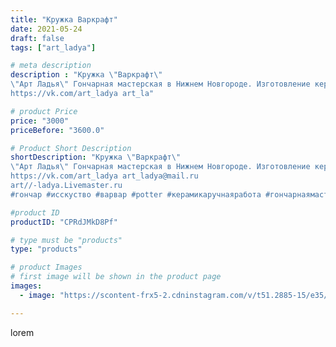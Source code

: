 ```yaml
---
title: "Кружка Варкрафт"
date: 2021-05-24
draft: false
tags: ["art_ladya"]

# meta description
description : "Кружка \"Варкрафт\"
\"Арт Ладья\" Гончарная мастерская в Нижнем Новгороде. Изготовление керамики и мастер//-классы по обучению. 
https://vk.com/art_ladya art_la"

# product Price
price: "3000"
priceBefore: "3600.0"

# Product Short Description
shortDescription: "Кружка \"Варкрафт\"
\"Арт Ладья\" Гончарная мастерская в Нижнем Новгороде. Изготовление керамики и мастер//-классы по обучению. 
https://vk.com/art_ladya art_ladya@mail.ru 
art//-ladya.Livemaster.ru
#гончар #исскуство #варвар #potter #керамикаручнаяработа #гончарнаямастерская #керамиканазаказ #handmade #посудаизглины #керамика #гончарнаяпосуда #эксклюзивнаякерамика #painter #dishes #decor #ceramicar #nntoday #claygoods #restaurant #earthenware #ceramic #design #magic #mug #ceramicart #магия #варкрафт #воин #warcraft #авторскаякерамика"

#product ID
productID: "CPRdJMkD8Pf"

# type must be "products"
type: "products"

# product Images
# first image will be shown in the product page
images:
  - image: "https://scontent-frx5-2.cdninstagram.com/v/t51.2885-15/e35/190658644_804868573787937_549491092493921390_n.jpg?_nc_ht=scontent-frx5-2.cdninstagram.com&_nc_cat=109&_nc_ohc=DswuhXDHbAkAX8_ttwG&edm=APU89FABAAAA&ccb=7-4&oh=19492e7af6748ebbd77c45cbd24381e1&oe=612C4082&_nc_sid=86f79a&ig_cache_key=MjU4MDk3MjIzNjc3NDAzMjM1MQ%3D%3D.2-ccb7-4"

---
```

lorem
